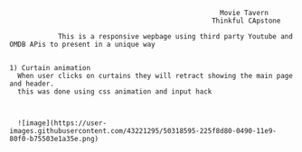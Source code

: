                                                         Movie Tavern
                                                      Thinkful CApstone

                This is a responsive wepbage using third party Youtube and OMDB APis to present in a unique way


    1) Curtain animation 
      When user clicks on curtains they will retract showing the main page and header.
      this was done using css animation and input hack 



      ![image](https://user-images.githubusercontent.com/43221295/50318595-225f8d80-0490-11e9-80f0-b75503e1a35e.png)